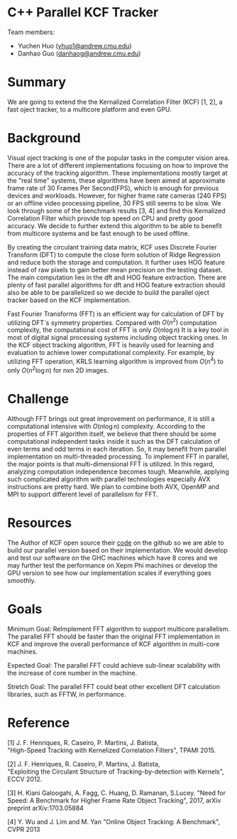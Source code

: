 # C++ Parallel KCF Tracker
Team members:
- Yuchen Huo (<yhuo1@andrew.cmu.edu>)
- Danhao Guo (<danhaog@andrew.cmu.edu>)

# Summary
We are going to extend the the Kernalized Correlation Filter (KCF) [1, 2], a fast oject tracker, to a multicore platform and even GPU.

# Background
Visual oject tracking is one of the popular tasks in the computer vision area. There are a lot of different implementations focusing on how to improve the accuracy of the tracking algorithm. These implementations mostly target at the "real time" systems, these algorithms have been aimed at approximate frame rate of 30 Frames Per Second(FPS), which is enough for previous devices and workloads. However, for higher frame rate cameras (240 FPS) or an offline video processing pipeline, 30 FPS still seems to be slow. We look through some of the benchmark results [3, 4] and find this Kernalized Correlation Filter which provide top speed on CPU and pretty good accuracy. We decide to further extend this algorithm to be able to benefit from multicore systems and be fast enough to be used offline.

By creating the circulant training data matrix, KCF uses Discrete Fourier Transform (DFT) to compute the close form solution of Ridge Regression and reduce both the storage and computation. It further uses HOG feature instead of raw pixels to gain better mean precision on the testing dataset. The main computation lies in the dft and HOG feature extraction. There are plenty of fast parallel algorithms for dft and HOG feature extraction should also be able to be parallelized so we decide to build the parallel oject tracker based on the KCF implementation. 

Fast Fourier Transforms (FFT) is an efficient way for calculation of DFT by utilizing DFT`s symmetry properties. Compared with $O(n^2)$ computation complexity, the computational cost of FFT is only $O(n\log{n})$ It is a key tool in most of digital signal processing systems including object tracking ones. In the KCF object tracking algorithm, FFT is heavily used for learning and evaluation to achieve lower computational complexity. For example, by utilizing FFT operation, KRLS learning algorithm is improved from $O(n^4)$ to only $O(n^2\log{n})$ for nxn 2D images.

# Challenge
Although FFT brings out great improvement on performance, it is still a computational intensive with $O(n\log{n})$ complexity. According to the properties of FFT algorithm itself, we believe that there should be some computational independent tasks inside it such as the DFT calculation of even terms and odd terms in each iteration. So, it may benefit from parallel implementation on multi-threaded processing. To implement FFT in parallel, the major points is that multi-dimensional FFT is utilized. In this regard, analyzing computation independence becomes tough. Meanwhile, applying such complicated algorithm with parallel technologies especially AVX instructions are pretty hard. We plan to combine both AVX, OpenMP and MPI to support different level of parallelism for FFT.

# Resources
The Author of KCF open source their [code](https://github.com/joaofaro/KCFcpp) on the github so we are able to build our parallel version based on their implementation. We would develop and test our software on the GHC machines which have 8 cores and we may further test the performance on Xepm Phi machines or develop the GPU version to see how our implementation scales if everything goes smoothly.

# Goals
Minimum Goal: ReImplement FFT algorithm to support multicore parallelism. The parallel FFT should be faster than the original FFT implementation in KCF and improve the overall performance of KCF algorithm in multi-core machines.

Expected Goal: The parallel FFT could achieve sub-linear scalability with the increase of core number in the machine. 

Stretch Goal: The parallel FFT could beat other excellent DFT calculation libraries, such as FFTW, in performance.

# Reference

[1] J. F. Henriques, R. Caseiro, P. Martins, J. Batista,   
"High-Speed Tracking with Kernelized Correlation Filters", TPAMI 2015.

[2] J. F. Henriques, R. Caseiro, P. Martins, J. Batista,   
"Exploiting the Circulant Structure of Tracking-by-detection with Kernels", ECCV 2012.

[3] H. Kiani Galoogahi, A. Fagg, C. Huang, D. Ramanan, S.Lucey.
"Need for Speed: A Benchmark for Higher Frame Rate Object Tracking", 2017, arXiv preprint arXiv:1703.05884

[4] Y. Wu and J. Lim and M. Yan
"Online Object Tracking: A Benchmark", CVPR 2013


